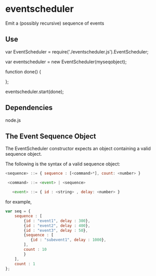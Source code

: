 eventscheduler
==============

Emit a (possibly recursive) sequence of events

Use
---

var EventScheduler = require('./eventscheduler.js').EventScheduler;

var eventscheduler = new EventScheduler(myseqobject);


function done() {

};

eventscheduler.start(done);

Dependencies
------------

node.js


The Event Sequence Object 
-------------------------

The EventScheduler constructor expects an object containing a valid 
sequence object. 

The following is the syntax of a valid sequence object:   
```javascript
<sequence> ::= { sequence : [<command>*], count: <number> } 

 <command> ::= <event> | <sequence>

   <event> ::= { id : <string> , delay: <number> }
```
 
for example, 

```javascript
var seq = {
    sequence : [
        {id : "event1", delay : 300},
        {id : "event2", delay : 400},
        {id : "event3", delay : 50},
        {sequence : [
           {id : "subevent1", delay : 1000},
        ],
        count : 10
        }
    ],
    count : 1
};
```

